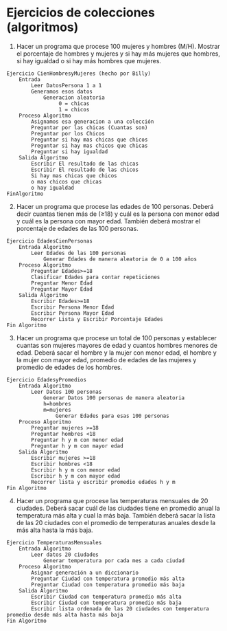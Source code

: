 # Ejercicios de colecciones (algoritmos)

1. Hacer un programa que procese 100 mujeres y hombres (M/H). Mostrar el porcentaje de hombres y mujeres y si hay más mujeres que hombres, si hay igualdad o si hay más hombres que mujeres.

```
Ejercicio CienHombresyMujeres (hecho por Billy)
	Entrada
		Leer DatosPersona 1 a 1
		Generamos esos datos 
			Generacion aleatoria
			     0 = chicas
			     1 = chicos
    Proceso	Algoritmo	     
		Asignamos esa generacion a una colección
        Preguntar por las chicas (Cuantas son)
        Preguntar por los Chicos
        Preguntar si hay mas chicas que chicos
        Preguntar si hay mas chicos que chicas
        Preguntar si hay igualdad
    Salida Algoritmo
        Escribir El resultado de las chicas
        Escribir El resultado de las chicos
        Si hay mas chicas que chicos
        o mas chicos que chicas
        o hay igualdad
FinAlgoritmo
```

2. Hacer un programa que procese las edades de 100 personas. Deberá decir cuantas tienen más de (≥18) y cuál es la persona con menor edad y cuál es la persona con mayor edad. También deberá mostrar el porcentaje de edades de las 100 personas.

```
Ejercicio EdadesCienPersonas
    Entrada Algoritmo
        Leer Edades de las 100 personas
            Generar Edades de manera aleatoria de 0 a 100 años
    Proceso Algoritmo
        Preguntar Edades>=18
        Clasificar Edades para contar repeticiones
        Preguntar Menor Edad
        Preguntar Mayor Edad
    Salida Algoritmo
        Escribir Edades>=18
        Escribir Persona Menor Edad
        Escribir Persona Mayor Edad
        Recorrer Lista y Escribir Porcentaje Edades
Fin Algoritmo
```

3. Hacer un programa que procese un total de 100 personas y establecer cuantas son mujeres mayores de edad y cuantos hombres menores de edad. Deberá sacar el hombre y la mujer con menor edad, el hombre y la mujer con mayor edad, promedio de edades de las mujeres y promedio de edades de los hombres.

````
Ejercicio EdadesyPromedios
    Entrada Algoritmo
        Leer Datos 100 personas
            Generar Datos 100 personas de manera aleatoria
            h=hombres
            m=mujeres
                Generar Edades para esas 100 personas
    Proceso Algoritmo
        Preguntar mujeres >=18
        Preguntar hombres <18
        Preguntar h y m con menor edad
        Preguntar h y m con mayor edad
    Salida Algoritmo
        Escribir mujeres >=18
        Escribir hombres <18
        Escribir h y m con menor edad
        Escribir h y m con mayor edad
        Recorrer lista y escribir promedio edades h y m
Fin Algoritmo
````

4. Hacer un programa que procese las temperaturas mensuales de 20 ciudades. Deberá sacar cuál de las ciudades tiene en promedio anual la temperatura más alta y cual la más baja. También deberá sacar la lista de las 20 ciudades con el promedio de temperaturas anuales desde la más alta hasta la más baja.

````
Ejercicio TemperaturasMensuales
    Entrada Algoritmo
        Leer datos 20 ciudades
            Generar temperatura por cada mes a cada ciudad
    Proceso Algoritmo
        Asignar generación a un diccionario
        Preguntar Ciudad con temperatura promedio más alta
        Preguntar Ciudad con temperatura promedio más baja
    Salida Algoritmo
        Escribir Ciudad con temperatura promedio más alta
        Escribir Ciudad con temperatura promedio más baja
        Escribir lista ordenada de las 20 ciudades con temperatura promedio desde más alta hasta más baja
Fin Algoritmo
````


